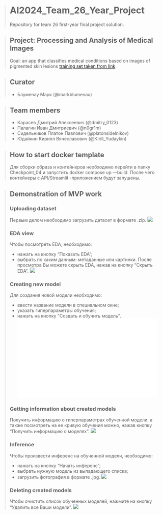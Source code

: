 ># AI2024_Team_26_Year_Project
>Repository for team 26 first-year final project solution.

>## Project: Processing and Analysis of Medical Images
>Goal: an app that classifies medical conditions based on images of pigmented skin lesions [training set taken from link](https://dataverse.harvard.edu/dataset.xhtml?persistentId=doi:10.7910/DVN/DBW86T&version=4.0)

>## Curator
>- Блуменау Марк (@markblumenau)

>## Team members
>- Карасев Дмитрий Алексеевич (@dmitry_0123)
>- Палагин Иван Дмитриевич (@n0gr1m)
>- Сидельников Платон Павлович (@platonsidelnikov)
>- Юдайкин Кирилл Вячеславович (@Kirill_Yudaykin)


>## How to start docker template
>Для сборки образа и контейнеров необходимо перейти в папку Checkpoint_04 и запустить docker compose up —build. После чего контейнеры с API/Streamlit -приложением будут запушены.



>## Demonstration of MVP work
>### Uploading dataset
> Первым делом необходимо загрузить датасет в формате .zip.
>![](assets/fit.gif)
>### EDA view
> Чтобы посмотреть EDA, необходимо:
>- нажать на кнопку “Показать EDA”;
>- выбрать по каким данным: метаданные или картинки.
> После просмотра Вы можете скрыть EDA, нажав на кнопку “Скрыть EDA”.
>![](assets/EDA.gif)
>### Creating new model
> Для создания новой модели необходимо:
>- ввести название модели в специальном окне;
>- указать гиперпараметры обучения;
>- нажать на кнопку "Создать и обучить модель".
>![](assets/learn_full.gif)
>### Getting information about created models
> Получить информацию о гиперпараметрах обученной модели, а также посмотреть на ее кривую обучения можно, нажав кнопку “Получить информацию о моделях”.
>![](assets/stats.gif)
>### Inference
> Чтобы произвести инференс на обученной модели, необходимо:
>- нажать на кнопку “Начать инференс”;
>- выбрать нужную модель из выпадающего списка;
>- загрузить фотография в формате .jpg.
>![](assets/inference.gif)
>### Deleting created models
> Чтобы очистить список обученных моделей, нажмите на кнопку “Удалить все Ваши модели”.
>![](assets/delete.gif)
